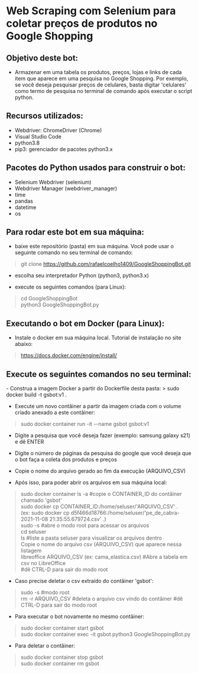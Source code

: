 # Web Scraping com Selenium para coletar preços de produtos no Google Shopping

## Objetivo deste bot:
- Armazenar em uma tabela os produtos, preços, lojas e links de cada item que aparece em uma pesquisa no Google Shopping. Por exemplo, se você deseja pesquisar preços de celulares, basta digitar 'celulares' como termo de pesquisa no terminal de comando após executar o script python.

## Recursos utilizados:
- Webdriver: ChromeDriver (Chrome)
- Visual Studio Code
- python3.8
- pip3: gerenciador de pacotes python3.x

## Pacotes do Python usados para construir o bot:
- Selenium Webdriver (selenium)
- Webdriver Manager (webdriver_manager)
- time
- pandas
- datetime
- os

## Para rodar este bot em sua máquina:
- baixe este repositório (pasta) em sua máquina. Você pode usar o seguinte comando no seu terminal de comando:
> git clone https://github.com/rafaelcoelho1409/GoogleShoppingBot.git

- escolha seu interpretador Python (python3, python3.x)

- execute os seguintes comandos (para Linux):
> cd GoogleShoppingBot  
> python3 GoogleShoppingBot.py

## Executando o bot em Docker (para Linux):
- Instale o docker em sua máquina local. Tutorial de instalação no site abaixo:
> https://docs.docker.com/engine/install/

<h2> Execute os seguintes comandos no seu terminal: </h2>
- Construa a imagem Docker a partir do Dockerfile desta pasta:
> sudo docker build -t gsbot:v1 .

- Execute um novo contâiner a partir da imagem criada com o volume criado anexado a este contâiner:
> sudo docker container run -it --name gsbot gsbot:v1

- Digite a pesquisa que você deseja fazer (exemplo: samsung galaxy s21) e dê ENTER

- Digite o número de páginas da pesquisa do google que você deseja que o bot faça a coleta dos produtos e preços

- Copie o nome do arquivo gerado ao fim da execução (ARQUIVO_CSV)

- Após isso, para poder abrir os arquivos em sua máquina local:
> sudo docker container ls -a #copie o CONTAINER_ID do contâiner chamado 'gsbot'  
> sudo docker cp CONTAINER_ID:/home/seluser/'ARQUIVO_CSV' .  
(ex: sudo docker cp d5f466d18766:/home/seluser/'pe_de_cabra-2021-11-08 21:35:55.679724.csv' .)  
> sudo -s #abre o modo root para acessar os arquivos  
> cd seluser  
> ls #liste a pasta seluser para visualizar os arquivos dentro  
Copie o nome do arquivo csv (ARQUIVO_CSV) que aparece nessa listagem  
> libreoffice ARQUIVO_CSV (ex: cama_elastica.csv) #Abre a tabela em csv no LibreOffice  
> #dê CTRL-D para sair do modo root

- Caso precise deletar o csv extraído do contâiner 'gsbot':
> sudo -s #modo root  
> rm -r ARQUIVO_CSV #deleta o arquivo csv vindo do contâiner
> #dê CTRL-D para sair do modo root

- Para executar o bot novamente no mesmo contâiner:
> sudo docker container start gsbot  
> sudo docker container exec -it gsbot python3 GoogleShoppingBot.py

- Para deletar o contâiner:
> sudo docker container stop gsbot  
> sudo docker container rm gsbot





